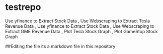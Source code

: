 # testrepo
Use yfinance to Extract Stock Data , Use Webscraping to Extract Tesla Revenue Data , Use yfinance to Extract Stock Data , Use Webscraping to Extract GME Revenue Data , Plot Tesla Stock Graph , Plot GameStop Stock Graph

##Editing the file
its a markdown file in this repository
